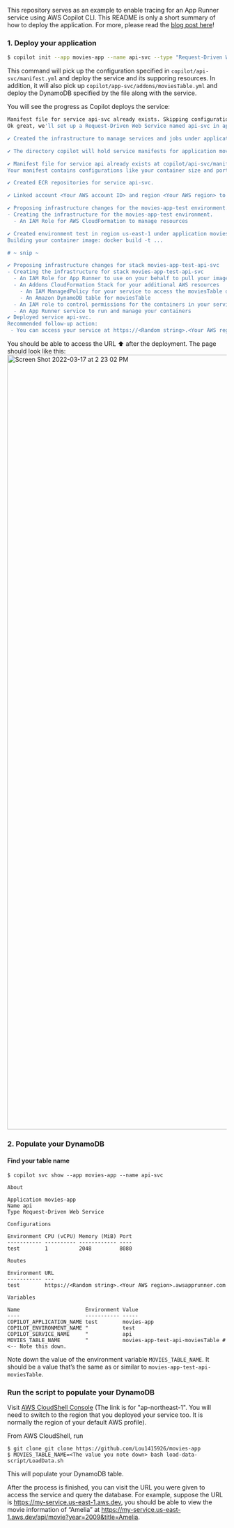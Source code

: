 This repository serves as an example to enable tracing for an App Runner service using AWS Copilot CLI. This README is only a short summary of how to deploy the application. For more, please read the [blog post here](https://github.com/Lou1415926/apprunner-xray-example)!

### 1. Deploy your application
```bash
$ copilot init --app movies-app --name api-svc --type "Request-Driven Web Service" --deploy
```
This command will pick up the configuration specified in `copilot/api-svc/manifest.yml` and deploy the service and its supporing resources. In addition, it will also pick up `copilot/app-svc/addons/moviesTable.yml` and deploy the DynamoDB specified by the file along with the service.

You will see the progress as Copilot deploys the service:
```bash
Manifest file for service api-svc already exists. Skipping configuration.
Ok great, we'll set up a Request-Driven Web Service named api-svc in application movies-app.

✔ Created the infrastructure to manage services and jobs under application movies-app.

✔ The directory copilot will hold service manifests for application movies-app.

✔ Manifest file for service api already exists at copilot/api-svc/manifest.yml, skipping writing it.
Your manifest contains configurations like your container size and port.

✔ Created ECR repositories for service api-svc.

✔ Linked account <Your AWS account ID> and region <Your AWS region> to application movies-app.

✔ Proposing infrastructure changes for the movies-app-test environment.
- Creating the infrastructure for the movies-app-test environment.            [create complete]  [90.5s]
  - An IAM Role for AWS CloudFormation to manage resources                    [create complete]  [16.4s]

✔ Created environment test in region us-east-1 under application movies-app.
Building your container image: docker build -t ...

# ~ snip ~

✔ Proposing infrastructure changes for stack movies-app-test-api-svc
- Creating the infrastructure for stack movies-app-test-api-svc                   [create complete]  [409.5s]
  - An IAM Role for App Runner to use on your behalf to pull your image from ECR  [create complete]  [14.6s]
  - An Addons CloudFormation Stack for your additional AWS resources              [create complete]  [67.8s]
    - An IAM ManagedPolicy for your service to access the moviesTable db          [create complete]  [12.5s]
    - An Amazon DynamoDB table for moviesTable                                    [create complete]  [33.4s]
  - An IAM role to control permissions for the containers in your service         [create complete]  [16.7s]
  - An App Runner service to run and manage your containers                       [create complete]  [311.7s]
✔ Deployed service api-svc.
Recommended follow-up action:
 - You can access your service at https://<Random string>.<Your AWS region>.awsapprunner.com over the internet.
```

You should be able to access the URL ⬆️ after the deployment. The page should look like this:
<img width="1774" alt="Screen Shot 2022-03-17 at 2 23 02 PM" src="https://user-images.githubusercontent.com/79273084/167515601-4a7978e4-977f-4532-9a6c-c1c2f8f2ec17.png">


### 2. Populate your DynamoDB
#### Find your table name
 ```shell
$ copilot svc show --app movies-app --name api-svc

About

 Application movies-app
 Name api
 Type Request-Driven Web Service

Configurations

 Environment CPU (vCPU) Memory (MiB) Port
 ----------- ---------- ------------ ----
 test        1          2048         8080

Routes

 Environment URL
 ----------- ---
 test        https://<Random string>.<Your AWS region>.awsapprunner.com

Variables

 Name                     Environment Value
 ----                     ----------- -----
 COPILOT_APPLICATION_NAME test        movies-app
 COPILOT_ENVIRONMENT_NAME "           test
 COPILOT_SERVICE_NAME     "           api
 MOVIES_TABLE_NAME        "           movies-app-test-api-moviesTable # <-- Note this down.
 ```
Note down the value of the environment variable `MOVIES_TABLE_NAME`. It should be a value that’s the same as or similar to `movies-app-test-api-moviesTable`.

### Run the script to populate your DynamoDB

Visit [AWS CloudShell Console](https://ap-northeast-1.console.aws.amazon.com/cloudshell/home?region=ap-northeast-1#) (The link is for "ap-northeast-1". You will need to switch to the region that you deployed your service too. It is normally the region of your default AWS profile).

From AWS CloudShell, run
```
$ git clone git clone https://github.com/Lou1415926/movies-app
$ MOVIES_TABLE_NAME=<The value you note down> bash load-data-script/LoadData.sh 
```
This will populate your DynamoDB table.

After the process is finished, you can visit the URL you were given to access the service and query the database. For example, suppose the URL is https://my-service.us-east-1.aws.dev, you should be able to view the movie information of “Amelia” at https://my-service.us-east-1.aws.dev/api/movie?year=2009&title=Amelia.

